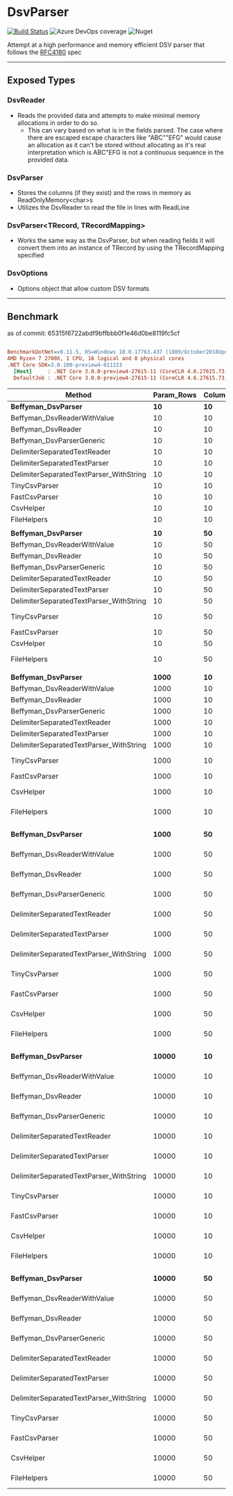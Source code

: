 # DsvParser
[![Build Status](https://beffyman.visualstudio.com/Beffyman.Github/_apis/build/status/Beffyman.DsvParser?branchName=master)](https://beffyman.visualstudio.com/Beffyman.Github/_build/latest?definitionId=5&branchName=master)
![Azure DevOps coverage](https://img.shields.io/azure-devops/coverage/beffyman/Beffyman.Github/5.svg)
![Nuget](https://img.shields.io/nuget/v/Beffyman.DsvParser.svg)

Attempt at a high performance and memory efficient DSV parser that follows the [RFC4180](https://tools.ietf.org/html/rfc4180) spec

---
## Exposed Types

### DsvReader
- Reads the provided data and attempts to make minimal memory allocations in order to do so.
  - This can vary based on what is in the fields parsed.  The case where there are escaped escape characters like "ABC""EFG" would cause an allocation as it can't be stored without allocating as it's real interpretation which is ABC"EFG is not a continuous sequence in the provided data.

### DsvParser
- Stores the columns (if they exist) and the rows in memory as ReadOnlyMemory\<char>s
- Utilizes the DsvReader to read the file in lines with ReadLine

### DsvParser\<TRecord, TRecordMapping>
- Works the same way as the DsvParser, but when reading fields it will convert them into an instance of TRecord by using the TRecordMapping specified

### DsvOptions
- Options object that allow custom DSV formats

---
## Benchmark
as of commit: 65315f6722abdf9bffbbb0f1e46d0be8119fc5cf
``` ini

BenchmarkDotNet=v0.11.5, OS=Windows 10.0.17763.437 (1809/October2018Update/Redstone5)
AMD Ryzen 7 2700X, 1 CPU, 16 logical and 8 physical cores
.NET Core SDK=3.0.100-preview4-011223
  [Host]     : .NET Core 3.0.0-preview4-27615-11 (CoreCLR 4.6.27615.73, CoreFX 4.700.19.21213), 64bit RyuJIT
  DefaultJob : .NET Core 3.0.0-preview4-27615-11 (CoreCLR 4.6.27615.73, CoreFX 4.700.19.21213), 64bit RyuJIT


```
|                                  Method | Param_Rows | Columns |          Mean |         Error |        StdDev |  Ratio | RatioSD |      Gen 0 |     Gen 1 |     Gen 2 |  Allocated |
|---------------------------------------- |----------- |-------- |--------------:|--------------:|--------------:|-------:|--------:|-----------:|----------:|----------:|-----------:|
|                      **Beffyman_DsvParser** |         **10** |      **10** |      **5.433 us** |     **0.0275 us** |     **0.0229 us** |   **1.61** |    **0.01** |     **1.1292** |         **-** |         **-** |     **4736 B** |
|             Beffyman_DsvReaderWithValue |         10 |      10 |      3.345 us |     0.0200 us |     0.0177 us |   0.99 |    0.01 |     0.0381 |         - |         - |      168 B |
|                      Beffyman_DsvReader |         10 |      10 |      3.384 us |     0.0230 us |     0.0204 us |   1.00 |    0.00 |     0.0381 |         - |         - |      168 B |
|               Beffyman_DsvParserGeneric |         10 |      10 |     10.439 us |     0.1744 us |     0.1631 us |   3.08 |    0.05 |     1.8921 |         - |         - |     7920 B |
|            DelimiterSeparatedTextReader |         10 |      10 |      2.925 us |     0.0131 us |     0.0123 us |   0.86 |    0.01 |     0.0229 |         - |         - |       96 B |
|            DelimiterSeparatedTextParser |         10 |      10 |      4.991 us |     0.0593 us |     0.0554 us |   1.48 |    0.02 |     0.5112 |         - |         - |     2152 B |
| DelimiterSeparatedTextParser_WithString |         10 |      10 |      5.792 us |     0.1030 us |     0.0964 us |   1.71 |    0.03 |     1.3885 |         - |         - |     5832 B |
|                           TinyCsvParser |         10 |      10 |    805.789 us |    12.4962 us |    11.6890 us | 238.35 |    3.14 |    25.3906 |   12.6953 |    0.9766 |    74188 B |
|                           FastCsvParser |         10 |      10 |     19.787 us |     0.2902 us |     0.2714 us |   5.85 |    0.11 |    41.6565 |   41.6565 |   41.6565 |   207920 B |
|                               CsvHelper |         10 |      10 |     19.071 us |     0.3299 us |     0.3240 us |   5.64 |    0.12 |     6.4697 |         - |         - |    27096 B |
|                             FileHelpers |         10 |      10 |    641.164 us |     4.0465 us |     3.5871 us | 189.47 |    1.90 |     6.8359 |    3.9063 |         - |    29364 B |
|                                         |            |         |               |               |               |        |         |            |           |           |            |
|                      **Beffyman_DsvParser** |         **10** |      **50** |     **23.307 us** |     **0.3868 us** |     **0.3618 us** |   **1.36** |    **0.02** |     **3.8452** |    **1.9226** |         **-** |    **19680 B** |
|             Beffyman_DsvReaderWithValue |         10 |      50 |     18.277 us |     0.1735 us |     0.1623 us |   1.06 |    0.01 |     0.0305 |         - |         - |      168 B |
|                      Beffyman_DsvReader |         10 |      50 |     17.199 us |     0.1039 us |     0.0972 us |   1.00 |    0.00 |     0.0305 |         - |         - |      168 B |
|               Beffyman_DsvParserGeneric |         10 |      50 |     44.935 us |     0.8138 us |     1.1671 us |   2.63 |    0.08 |     9.3384 |    1.1597 |         - |    39296 B |
|            DelimiterSeparatedTextReader |         10 |      50 |     14.300 us |     0.1013 us |     0.0948 us |   0.83 |    0.01 |     0.0153 |         - |         - |       96 B |
|            DelimiterSeparatedTextParser |         10 |      50 |     21.688 us |     0.2186 us |     0.2045 us |   1.26 |    0.02 |     1.4648 |         - |         - |     6168 B |
| DelimiterSeparatedTextParser_WithString |         10 |      50 |     29.298 us |     0.5664 us |     0.5563 us |   1.70 |    0.03 |     6.5613 |         - |         - |    27448 B |
|                           TinyCsvParser |         10 |      50 |  3,854.720 us |    14.4551 us |    12.8141 us | 224.16 |    1.45 |   101.5625 |   46.8750 |    7.8125 |   321233 B |
|                           FastCsvParser |         10 |      50 |     46.558 us |     0.3110 us |     0.2909 us |   2.71 |    0.02 |    41.6260 |   41.6260 |   41.6260 |   254976 B |
|                               CsvHelper |         10 |      50 |     93.996 us |     0.9887 us |     0.8765 us |   5.47 |    0.07 |    21.4844 |         - |         - |    90096 B |
|                             FileHelpers |         10 |      50 |  2,761.168 us |    43.2089 us |    40.4177 us | 160.54 |    2.61 |    31.2500 |    7.8125 |         - |   137384 B |
|                                         |            |         |               |               |               |        |         |            |           |           |            |
|                      **Beffyman_DsvParser** |       **1000** |      **10** |    **485.451 us** |     **5.5303 us** |     **5.1730 us** |   **1.72** |    **0.03** |    **67.3828** |   **56.6406** |   **33.2031** |   **342106 B** |
|             Beffyman_DsvReaderWithValue |       1000 |      10 |    303.950 us |     1.8866 us |     1.7647 us |   1.08 |    0.01 |          - |         - |         - |      168 B |
|                      Beffyman_DsvReader |       1000 |      10 |    282.574 us |     2.6904 us |     2.5166 us |   1.00 |    0.00 |          - |         - |         - |      168 B |
|               Beffyman_DsvParserGeneric |       1000 |      10 |    987.089 us |     7.9691 us |     7.4543 us |   3.49 |    0.04 |   109.3750 |   66.4063 |   37.1094 |   566712 B |
|            DelimiterSeparatedTextReader |       1000 |      10 |    254.123 us |     2.4899 us |     2.2072 us |   0.90 |    0.01 |          - |         - |         - |       96 B |
|            DelimiterSeparatedTextParser |       1000 |      10 |    435.302 us |     4.0981 us |     3.8333 us |   1.54 |    0.02 |    36.1328 |   11.7188 |         - |   153064 B |
| DelimiterSeparatedTextParser_WithString |       1000 |      10 |    492.661 us |     5.1212 us |     4.7904 us |   1.74 |    0.02 |   114.2578 |    2.9297 |         - |   481464 B |
|                           TinyCsvParser |       1000 |      10 |  1,855.427 us |    21.7176 us |    19.2521 us |   6.57 |    0.10 |   617.1875 |  185.5469 |         - |   224758 B |
|                           FastCsvParser |       1000 |      10 |    621.452 us |     8.7688 us |     8.2023 us |   2.20 |    0.03 |   124.0234 |   41.0156 |   41.0156 |   532640 B |
|                               CsvHelper |       1000 |      10 |  1,510.175 us |    12.2425 us |    11.4517 us |   5.34 |    0.07 |   310.5469 |         - |         - |  1299272 B |
|                             FileHelpers |       1000 |      10 |  1,864.193 us |    14.3811 us |    13.4521 us |   6.60 |    0.06 |   115.2344 |   48.8281 |         - |   615925 B |
|                                         |            |         |               |               |               |        |         |            |           |           |            |
|                      **Beffyman_DsvParser** |       **1000** |      **50** |  **2,824.555 us** |    **23.1692 us** |    **21.6725 us** |   **1.93** |    **0.03** |   **175.7813** |   **82.0313** |   **46.8750** |  **1545058 B** |
|             Beffyman_DsvReaderWithValue |       1000 |      50 |  1,570.687 us |    16.2963 us |    15.2436 us |   1.08 |    0.02 |          - |         - |         - |      168 B |
|                      Beffyman_DsvReader |       1000 |      50 |  1,460.711 us |    16.3620 us |    15.3050 us |   1.00 |    0.00 |          - |         - |         - |      168 B |
|               Beffyman_DsvParserGeneric |       1000 |      50 |  5,130.470 us |    31.2874 us |    29.2663 us |   3.51 |    0.04 |   562.5000 |  382.8125 |  164.0625 |  3053446 B |
|            DelimiterSeparatedTextReader |       1000 |      50 |  1,440.983 us |    38.6914 us |    36.1919 us |   0.99 |    0.03 |          - |         - |         - |       96 B |
|            DelimiterSeparatedTextParser |       1000 |      50 |  2,179.433 us |     6.6280 us |     5.8755 us |   1.49 |    0.02 |    85.9375 |   42.9688 |         - |   473880 B |
| DelimiterSeparatedTextParser_WithString |       1000 |      50 |  2,466.437 us |     8.5223 us |     7.9718 us |   1.69 |    0.02 |   398.4375 |  195.3125 |         - |  2403880 B |
|                           TinyCsvParser |       1000 |      50 |  9,422.022 us |    63.1361 us |    59.0575 us |   6.45 |    0.08 |  2265.6250 |  312.5000 |  156.2500 |  1026248 B |
|                           FastCsvParser |       1000 |      50 |  2,701.715 us |    21.8570 us |    17.0645 us |   1.85 |    0.03 |   558.5938 |  152.3438 |   74.2188 |  2295654 B |
|                               CsvHelper |       1000 |      50 |  7,069.994 us |    36.4791 us |    34.1226 us |   4.84 |    0.05 |  1664.0625 |         - |         - |  6992632 B |
|                             FileHelpers |       1000 |      50 |  8,749.851 us |    64.8672 us |    60.6769 us |   5.99 |    0.08 |   500.0000 |  250.0000 |         - |  3179315 B |
|                                         |            |         |               |               |               |        |         |            |           |           |            |
|                      **Beffyman_DsvParser** |      **10000** |      **10** |  **6,270.082 us** |    **24.3603 us** |    **22.7867 us** |   **2.24** |    **0.01** |   **367.1875** |  **156.2500** |   **54.6875** |  **3605731 B** |
|             Beffyman_DsvReaderWithValue |      10000 |      10 |  3,057.488 us |     8.2831 us |     6.9168 us |   1.09 |    0.00 |          - |         - |         - |      168 B |
|                      Beffyman_DsvReader |      10000 |      10 |  2,802.950 us |     8.5857 us |     8.0311 us |   1.00 |    0.00 |          - |         - |         - |      168 B |
|               Beffyman_DsvParserGeneric |      10000 |      10 | 12,705.519 us |    44.2288 us |    39.2077 us |   4.53 |    0.02 |   843.7500 |  468.7500 |  234.3750 |  5745014 B |
|            DelimiterSeparatedTextReader |      10000 |      10 |  2,936.235 us |    48.4533 us |    45.3232 us |   1.05 |    0.02 |          - |         - |         - |       96 B |
|            DelimiterSeparatedTextParser |      10000 |      10 |  5,418.742 us |    32.1441 us |    30.0676 us |   1.93 |    0.01 |   273.4375 |  140.6250 |   54.6875 |  1622960 B |
| DelimiterSeparatedTextParser_WithString |      10000 |      10 |  6,393.986 us |    23.9554 us |    21.2359 us |   2.28 |    0.01 |   890.6250 |  343.7500 |  164.0625 |  4903479 B |
|                           TinyCsvParser |      10000 |      10 | 12,022.817 us |   129.3606 us |   121.0040 us |   4.29 |    0.04 |  5718.7500 |  640.6250 |  218.7500 |  1592818 B |
|                           FastCsvParser |      10000 |      10 |  5,754.387 us |    47.6463 us |    44.5684 us |   2.05 |    0.02 |   835.9375 |   85.9375 |   39.0625 |  3616922 B |
|                               CsvHelper |      10000 |      10 | 15,306.199 us |    74.9647 us |    66.4543 us |   5.46 |    0.03 |  3062.5000 |   15.6250 |         - | 12861456 B |
|                             FileHelpers |      10000 |      10 | 20,760.544 us |    63.9170 us |    59.7880 us |   7.41 |    0.03 |  1062.5000 |  468.7500 |  156.2500 |  6046391 B |
|                                         |            |         |               |               |               |        |         |            |           |           |            |
|                      **Beffyman_DsvParser** |      **10000** |      **50** | **26,319.359 us** |    **76.1525 us** |    **63.5908 us** |   **1.40** |    **0.00** |  **1531.2500** |  **625.0000** |  **187.5000** | **15608740 B** |
|             Beffyman_DsvReaderWithValue |      10000 |      50 | 13,613.101 us |    84.6595 us |    70.6945 us |   0.72 |    0.00 |          - |         - |         - |      168 B |
|                      Beffyman_DsvReader |      10000 |      50 | 18,856.470 us |    13.9330 us |    13.0329 us |   1.00 |    0.00 |          - |         - |         - |      168 B |
|               Beffyman_DsvParserGeneric |      10000 |      50 | 73,831.387 us |   734.7520 us |   651.3385 us |   3.92 |    0.03 |  4428.5714 | 2000.0000 |  714.2857 | 30551890 B |
|            DelimiterSeparatedTextReader |      10000 |      50 | 14,541.223 us |   260.1878 us |   243.3799 us |   0.77 |    0.01 |          - |         - |         - |       96 B |
|            DelimiterSeparatedTextParser |      10000 |      50 | 23,072.655 us |    62.1338 us |    58.1200 us |   1.22 |    0.00 |   843.7500 |  437.5000 |  156.2500 |  4824021 B |
| DelimiterSeparatedTextParser_WithString |      10000 |      50 | 32,358.974 us |   165.1374 us |   154.4696 us |   1.72 |    0.01 |  5687.5000 | 2000.0000 |  937.5000 | 24105750 B |
|                           TinyCsvParser |      10000 |      50 | 60,921.473 us | 1,073.1774 us | 1,003.8508 us |   3.23 |    0.05 | 22625.0000 | 3000.0000 | 1000.0000 |  7434248 B |
|                           FastCsvParser |      10000 |      50 | 27,286.917 us |   536.5185 us |   734.3926 us |   1.46 |    0.05 |  4625.0000 |   31.2500 |         - | 19653112 B |
|                               CsvHelper |      10000 |      50 | 80,208.201 us | 1,525.7175 us | 1,695.8310 us |   4.27 |    0.09 | 16571.4286 |         - |         - | 69717824 B |
|                             FileHelpers |      10000 |      50 | 99,695.631 us |   782.7273 us |   732.1636 us |   5.29 |    0.04 |  5400.0000 | 2400.0000 |  800.0000 | 30929880 B |
